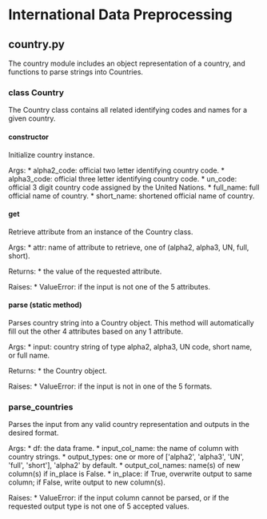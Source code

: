 # International Data Preprocessing

## country.py

The country module includes an object representation of a country, and functions to parse strings into Countries.

### class Country

The Country class contains all related identifying codes and names for a given country.

#### constructor

Initialize country instance.

Args:
    * alpha2_code: official two letter identifying country code.
    * alpha3_code: official three letter identifying country code.
    * un_code: official 3 digit country code assigned by the United Nations.
    * full_name: full official name of country.
    * short_name: shortened official name of country.

#### get

Retrieve attribute from an instance of the Country class.

Args:
    * attr: name of attribute to retrieve, one of (alpha2, alpha3, UN, full, short).

Returns:
    * the value of the requested attribute.

Raises:
    * ValueError: if the input is not one of the 5 attributes.

#### parse (static method)

Parses country string into a Country object. This method will automatically fill out the other 4 attributes based on any 1 attribute.

Args:
    * input: country string of type alpha2, alpha3, UN code, short name, or full name.

Returns:
    * the Country object.

Raises:
    * ValueError: if the input is not in one of the 5 formats.

### parse_countries

Parses the input from any valid country representation and outputs in the desired format.

Args:
    * df: the data frame.
    * input_col_name: the name of column with country strings.
    * output_types: one or more of ['alpha2', 'alpha3', 'UN', 'full', 'short'], 'alpha2' by default.
    * output_col_names: name(s) of new column(s) if in_place is False.
    * in_place: if True, overwrite output to same column; if False, write output to new column(s).

Raises:
    * ValueError: if the input column cannot be parsed, or if the requested output type is not one of 5 accepted values.